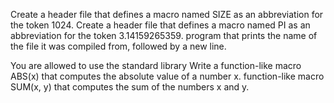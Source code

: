 Create a header file that defines a macro named SIZE as an abbreviation for the token 1024.
Create a header file that defines a macro named PI as an abbreviation for the token 3.14159265359.
program that prints the name of the file it was compiled from, followed by a new line.

You are allowed to use the standard library
Write a function-like macro ABS(x) that computes the absolute value of a number x.
function-like macro SUM(x, y) that computes the sum of the numbers x and y.
